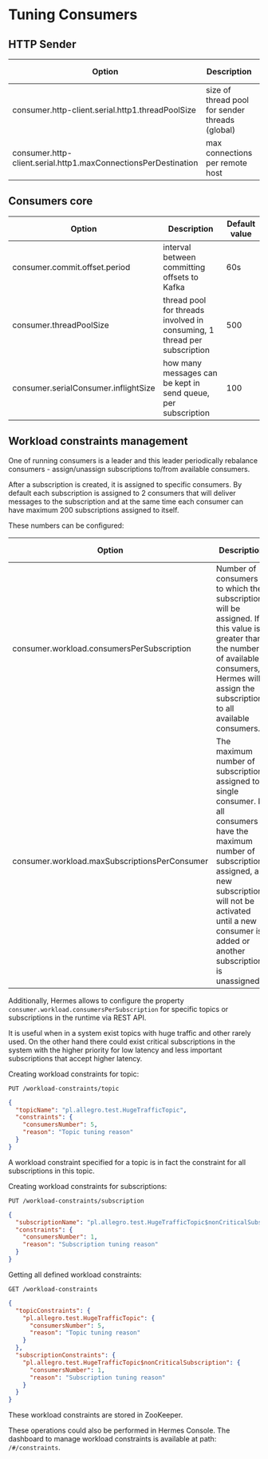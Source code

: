 # Tuning Consumers

## HTTP Sender

| Option                                                         | Description                                     | Default value |
|----------------------------------------------------------------|-------------------------------------------------|---------------|
| consumer.http-client.serial.http1.threadPoolSize               | size of thread pool for sender threads (global) | 30            |
| consumer.http-client.serial.http1.maxConnectionsPerDestination | max connections per remote host                 | 100           |

## Consumers core

| Option                               | Description                                                              | Default value |
|--------------------------------------|--------------------------------------------------------------------------|---------------|
| consumer.commit.offset.period        | interval between committing offsets to Kafka                             | 60s           |
| consumer.threadPoolSize              | thread pool for threads involved in consuming, 1 thread per subscription | 500           |
| consumer.serialConsumer.inflightSize | how many messages can be kept in send queue, per subscription            | 100           |

## Workload constraints management

One of running consumers is a leader and this leader periodically rebalance consumers - assign/unassign subscriptions
to/from available consumers.

After a subscription is created, it is assigned to specific consumers. By default each subscription is assigned to
2 consumers that will deliver messages to the subscription and at the same time each consumer can have maximum 200
subscriptions assigned to itself.

These numbers can be configured:

| Option                                        | Description                                                                                                                                                                                                                                          | Default value |
|-----------------------------------------------|------------------------------------------------------------------------------------------------------------------------------------------------------------------------------------------------------------------------------------------------------|---------------|
| consumer.workload.consumersPerSubscription    | Number of consumers to which the subscription will be assigned. If this value is greater than the number of available consumers, Hermes will assign the subscription to all available consumers.                                                     | 2             |
| consumer.workload.maxSubscriptionsPerConsumer | The maximum number of subscriptions assigned to a single consumer. If all consumers have the maximum number of subscriptions assigned, a new subscription will not be activated until a new consumer is added or another subscription is unassigned. | 200           |

Additionally, Hermes allows to configure the property `consumer.workload.consumersPerSubscription` for specific
topics or subscriptions in the runtime via REST API.

It is useful when in a system exist topics with huge traffic and other rarely used. On the other hand there could exist
critical subscriptions in the system with the higher priority for low latency and less important subscriptions that accept
higher latency.

Creating workload constraints for topic:

`PUT /workload-constraints/topic`
```json
{
  "topicName": "pl.allegro.test.HugeTrafficTopic",
  "constraints": {
    "consumersNumber": 5,
    "reason": "Topic tuning reason"
  }
}
```

A workload constraint specified for a topic is in fact the constraint for all subscriptions in this topic.

Creating workload constraints for subscriptions:

`PUT /workload-constraints/subscription`
```json
{
  "subscriptionName": "pl.allegro.test.HugeTrafficTopic$nonCriticalSubscription",
  "constraints": {
    "consumersNumber": 1,
    "reason": "Subscription tuning reason"
  }
}
```

Getting all defined workload constraints:

`GET /workload-constraints`
```json
{
  "topicConstraints": {
    "pl.allegro.test.HugeTrafficTopic": {
      "consumersNumber": 5,
      "reason": "Topic tuning reason"
    }
  },
  "subscriptionConstraints": {
    "pl.allegro.test.HugeTrafficTopic$nonCriticalSubscription": {
      "consumersNumber": 1,
      "reason": "Subscription tuning reason"
    }
  }
}
```

These workload constraints are stored in ZooKeeper.

These operations could also be performed in Hermes Console.
The dashboard to manage workload constraints is available at path: `/#/constraints`.
